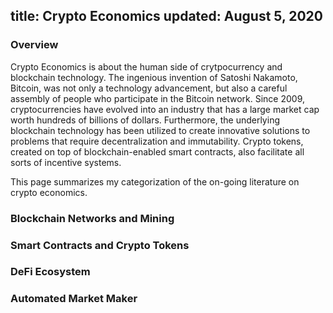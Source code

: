 title: Crypto Economics
updated: August 5, 2020
---
### Overview
Crypto Economics is about the human side of crytpocurrency and blockchain technology. The ingenious invention of Satoshi Nakamoto, Bitcoin, was not only a technology advancement, but also a careful assembly of people who participate in the Bitcoin network. Since 2009, cryptocurrencies have evolved into an industry that has a large market cap worth hundreds of billions of dollars. Furthermore, the underlying blockchain technology has been utilized to create innovative solutions to problems that require decentralization and immutability. Crypto tokens, created on top of blockchain-enabled smart contracts, also facilitate all sorts of incentive systems. 

This page summarizes my categorization of the on-going literature on crypto economics. 

### Blockchain Networks and Mining

### Smart Contracts and Crypto Tokens

### DeFi Ecosystem

### Automated Market Maker